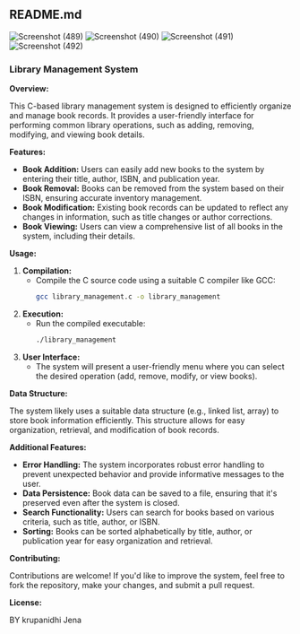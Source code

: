 ## **README.md**
![Screenshot (489)](https://github.com/user-attachments/assets/cc8621e4-ade3-4b0e-b59d-63f4d7a9a4e0)
![Screenshot (490)](https://github.com/user-attachments/assets/32bbe36a-3a11-4bf1-88d1-ccac2855ebee)
![Screenshot (491)](https://github.com/user-attachments/assets/b94ce659-3280-4533-88a8-f15324793791)
![Screenshot (492)](https://github.com/user-attachments/assets/3aad18c6-2c5c-45fc-ae11-91e45285dcc9)

### **Library Management System**

**Overview:**

This C-based library management system is designed to efficiently organize and manage book records. It provides a user-friendly interface for performing common library operations, such as adding, removing, modifying, and viewing book details.

**Features:**

* **Book Addition:** Users can easily add new books to the system by entering their title, author, ISBN, and publication year.
* **Book Removal:** Books can be removed from the system based on their ISBN, ensuring accurate inventory management.
* **Book Modification:** Existing book records can be updated to reflect any changes in information, such as title changes or author corrections.
* **Book Viewing:** Users can view a comprehensive list of all books in the system, including their details.

**Usage:**

1. **Compilation:**
   * Compile the C source code using a suitable C compiler like GCC:
     ```bash
     gcc library_management.c -o library_management
     ```
2. **Execution:**
   * Run the compiled executable:
     ```bash
     ./library_management
     ```
3. **User Interface:**
   * The system will present a user-friendly menu where you can select the desired operation (add, remove, modify, or view books).

**Data Structure:**

The system likely uses a suitable data structure (e.g., linked list, array) to store book information efficiently. This structure allows for easy organization, retrieval, and modification of book records.

**Additional Features:**

* **Error Handling:** The system incorporates robust error handling to prevent unexpected behavior and provide informative messages to the user.
* **Data Persistence:** Book data can be saved to a file, ensuring that it's preserved even after the system is closed.
* **Search Functionality:** Users can search for books based on various criteria, such as title, author, or ISBN.
* **Sorting:** Books can be sorted alphabetically by title, author, or publication year for easy organization and retrieval.

**Contributing:**

Contributions are welcome! If you'd like to improve the system, feel free to fork the repository, make your changes, and submit a pull request.

**License:**

BY krupanidhi Jena
